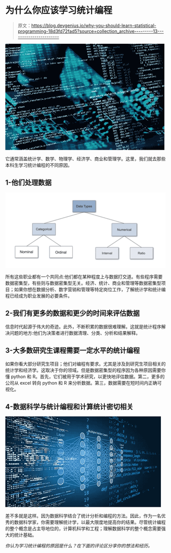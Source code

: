 # 为什么你应该学习统计编程

> 原文：<https://blog.devgenius.io/why-you-should-learn-statistical-programming-18d3fd72fad5?source=collection_archive---------13----------------------->

![](img/709a2b7d0fd1eabdc2102ebe7386d777.png)

它通常涵盖统计学、数学、物理学、经济学、商业和管理学。这里，我们就去那些本科生学习统计编程的不同原因。

## 1-他们处理数据

![](img/384d8a8eb3d3ed75bcbbdce8fe48e750.png)

所有这些职业都有一个共同点:他们都在某种程度上与数据打交道。有些程序需要数据密集型，有些则与数据密集型无关。经济、统计、商业和管理等数据密集型项目；如果你想在数据分析、数字营销和管理等特定岗位工作，了解统计学和统计编程已经成为职业发展的必要条件。

## 2-我们有更多的数据和更少的时间来评估数据

信息时代起源于伟大的奇迹。此外，不断积累的数据很难理解。这就是统计程序解决问题的地方:他们为决策者进行数据清理、分类、分析和结果解释。

## 3-大多数研究生课程需要一定水平的统计编程

如果你看大部分研究生项目；他们对编程有要求。尤其是涉及到研究生项目相关的统计学和经济学。这取决于你的领域。但是数据密集型的程序因为各种原因需要你懂 python 和 R。首先，它们被用于学术研究，以更快地评估数据。第二，更多的公司从 excel 转向 python 和 R 来分析数据。第三，数据需要在短时间内正确可视化。

## 4-数据科学与统计编程和计算统计密切相关

![](img/e03aca078d19263def58c4065b250905.png)

差不多就是这样。因为数据科学结合了统计分析和编程的方法。因此，作为一名优秀的数据科学家，你需要理解统计学，以最大限度地提高你的结果。尽管统计编程的整个概念是占主导地位的，计算机科学和工程；理解数据科学的整个概念需要强大的统计基础。

*你认为学习统计编程的原因是什么？在下面的评论区分享你的想法和经历。*